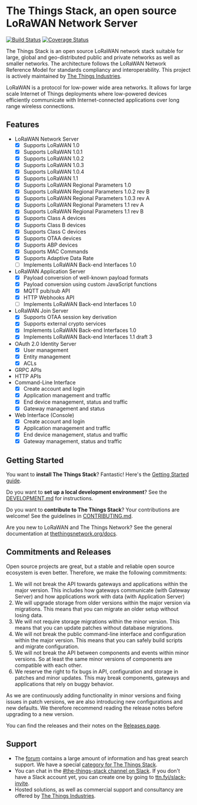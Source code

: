 # The Things Stack, an open source LoRaWAN Network Server

[![Build Status](https://travis-ci.com/TheThingsNetwork/lorawan-stack.svg?branch=master)](https://travis-ci.com/TheThingsNetwork/lorawan-stack) [![Coverage Status](https://coveralls.io/repos/github/TheThingsNetwork/lorawan-stack/badge.svg?branch=master)](https://coveralls.io/github/TheThingsNetwork/lorawan-stack?branch=master)

The Things Stack is an open source LoRaWAN network stack suitable for large, global and geo-distributed public and private networks as well as smaller networks. The architecture follows the LoRaWAN Network Reference Model for standards compliancy and interoperability. This project is actively maintained by [The Things Industries](https://www.thethingsindustries.com).

LoRaWAN is a protocol for low-power wide area networks. It allows for large scale Internet of Things deployments where low-powered devices efficiently communicate with Internet-connected applications over long range wireless connections.

## Features

- LoRaWAN Network Server
  - [x] Supports LoRaWAN 1.0
  - [x] Supports LoRaWAN 1.0.1
  - [x] Supports LoRaWAN 1.0.2
  - [x] Supports LoRaWAN 1.0.3
  - [x] Supports LoRaWAN 1.0.4
  - [x] Supports LoRaWAN 1.1
  - [x] Supports LoRaWAN Regional Parameters 1.0
  - [x] Supports LoRaWAN Regional Parameters 1.0.2 rev B
  - [x] Supports LoRaWAN Regional Parameters 1.0.3 rev A
  - [x] Supports LoRaWAN Regional Parameters 1.1 rev A
  - [x] Supports LoRaWAN Regional Parameters 1.1 rev B
  - [x] Supports Class A devices
  - [x] Supports Class B devices
  - [x] Supports Class C devices
  - [x] Supports OTAA devices
  - [x] Supports ABP devices
  - [x] Supports MAC Commands
  - [x] Supports Adaptive Data Rate
  - [ ] Implements LoRaWAN Back-end Interfaces 1.0
- LoRaWAN Application Server
  - [x] Payload conversion of well-known payload formats
  - [x] Payload conversion using custom JavaScript functions
  - [x] MQTT pub/sub API
  - [x] HTTP Webhooks API
  - [ ] Implements LoRaWAN Back-end Interfaces 1.0
- LoRaWAN Join Server
  - [x] Supports OTAA session key derivation
  - [x] Supports external crypto services
  - [x] Implements LoRaWAN Back-end Interfaces 1.0
  - [x] Implements LoRaWAN Back-end Interfaces 1.1 draft 3
- OAuth 2.0 Identity Server
  - [x] User management
  - [x] Entity management
  - [x] ACLs
- GRPC APIs
- HTTP APIs
- Command-Line Interface
  - [x] Create account and login
  - [x] Application management and traffic
  - [x] End device management, status and traffic
  - [x] Gateway management and status
- Web Interface (Console)
  - [x] Create account and login
  - [x] Application management and traffic
  - [x] End device management, status and traffic
  - [x] Gateway management, status and traffic

## Getting Started

You want to **install The Things Stack**? Fantastic! Here's the [Getting Started guide](./doc/gettingstarted.md).

Do you want to **set up a local development environment**? See the [DEVELOPMENT.md](DEVELOPMENT.md) for instructions.

Do you want to **contribute to The Things Stack**? Your contributions are welcome! See the guidelines in [CONTRIBUTING.md](CONTRIBUTING.md).

Are you new to LoRaWAN and The Things Network? See the general documentation at [thethingsnetwork.org/docs](https://www.thethingsnetwork.org/docs/).

## Commitments and Releases

Open source projects are great, but a stable and reliable open source ecosystem is even better. Therefore, we make the following commitments:

1. We will not break the API towards gateways and applications within the major version. This includes how gateways communicate (with Gateway Server) and how applications work with data (with Application Server)
2. We will upgrade storage from older versions within the major version via migrations. This means that you can migrate an older setup without losing data.
3. We will not require storage migrations within the minor version. This means that you can update patches without database migrations.
4. We will not break the public command-line interface and configuration within the major version. This means that you can safely build scripts and migrate configuration.
5. We will not break the API between components and events within minor versions. So at least the same minor versions of components are compatible with each other.
6. We reserve the right to fix bugs in API, configuration and storage in patches and minor updates. This may break components, gateways and applications that rely on buggy behavior.

As we are continuously adding functionality in minor versions and fixing issues in patch versions, we are also introducing new configurations and new defaults. We therefore recommend reading the release notes before upgrading to a new version.

You can find the releases and their notes on the [Releases page](https://github.com/TheThingsNetwork/lorawan-stack/releases).

## Support

- The [forum](https://www.thethingsnetwork.org/forum) contains a large amount of information and has great search support. We have a special [category for The Things Stack](https://www.thethingsnetwork.org/forum/c/network-and-routing/v3).
- You can chat in the [#the-things-stack channel on Slack](https://thethingsnetwork.slack.com/messages/CFVF7R4AH/). If you don't have a Slack account yet, you can create one by going to [ttn.fyi/slack-invite](https://ttn.fyi/slack-invite).
- Hosted solutions, as well as commercial support and consultancy are offered by [The Things Industries](https://www.thethingsindustries.com).
